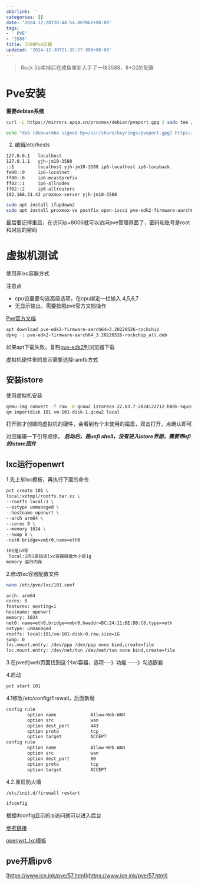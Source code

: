 ```yaml
---
abbrlink: ''
categories: []
date: '2024-12-28T20:44:54.807062+08:00'
tags:
- ' PVE'
- '3588'
title: 3588Pve实践
updated: '2024-12-30T21:35:27.908+08:00'
---
```

> Rock 5b卖掉后在咸鱼重新入手了一块3588，8+32的配置

# Pve安装

**需要debian系统**

```bash
curl -L https://mirrors.apqa.cn/proxmox/debian/pveport.gpg | sudo tee /usr/share/keyrings/pveport.gpg >/dev/null
```

```bash
echo "deb [deb=arm64 signed-by=/usr/share/keyrings/pveport.gpg] https://mirrors.apqa.cn/proxmox/debian/pve bookworm port" | sudo tee  /etc/apt/sources.list.d/pveport.list
```

2. 编辑/etc/hosts

```bash
127.0.0.1   localhost
127.0.1.1   yjh-jm10-3588
::1         localhost yjh-jm10-3588 ip6-localhost ip6-loopback
fe00::0     ip6-localnet
ff00::0     ip6-mcastprefix
ff02::1     ip6-allnodes
ff02::2     ip6-allrouters
192.168.31.43 proxmox-server yjh-jm10-3588
```

```bash
sudo apt install ifupdown2
sudo apt install proxmox-ve postfix open-iscsi pve-edk2-firmware-aarch64
```

最后要记得重启，在访问ip+8006就可以访问pve管理界面了，密码和账号是root和对应的密码

# 虚拟机测试

使用非lxc容器方式

注意点

+ cpu设置要勾选高级选项，在cpu绑定一栏输入 4,5,6,7
+ 无显示输出，需要按照pve官方文档操作

[Pve官方文档](https://github.com/jiangcuo/Proxmox-Port/wiki/Install-Proxmox-VE-on-Debian-bookworm)

```bash
apt download pve-edk2-firmware-aarch64=3.20220526-rockchip
dpkg -i pve-edk2-firmware-aarch64_3.20220526-rockchip_all.deb
```

如果apt下载失败，复制[pve-edk2](https://mirrors.apqa.cn/proxmox/debian/pve/dists/bookworm/port//binary-arm64/pve-edk2-firmware-aarch64_3.20220526-rockchip_all.deb)到浏览器下载

虚拟机硬件里的显示需要选择ramfb方式

## 安装istore

使用虚拟机安装

```bash
qemu-img convert -f raw -O qcow2 istoreos-22.03.7-2024122712-h88k-squashfs-combined.img vm-101-disk-1.qcow2
qm importdisk 101 vm-101-disk-1.qcow2 local
```

打开刚才创建的虚拟机的硬件，会看到有个未使用的磁盘，双击打开，点确认即可

对应编辑一下引导顺序。
***启动后，是uefi shell，没有进入istore界面，需要带efi的istore固件***

## lxc运行openwrt

1.先上车lxc模板，再执行下面的命令

```bash
pct create 101 \
local:vztmpl/rootfs.tar.xz \
--rootfs local:1 \
--ostype unmanaged \
--hostname openwrt \
--arch arm64 \
--cores 8 \
--memory 1024 \
--swap 0 \
-net0 bridge=vmbr0,name=eth0
```

```bash
101是id号
 local:1的1是指该lxc容器磁盘大小是1g
memory 运行内存
```

2.修改lxc容器配置文件

```bash
nano /etc/pve/lxc/101.conf
```

```bash
arch: arm64
cores: 8
features: nesting=1
hostname: openwrt
memory: 1024
net0: name=eth0,bridge=vmbr0,hwaddr=BC:24:11:BE:DB:C8,type=veth
ostype: unmanaged
rootfs: local:101/vm-101-disk-0.raw,size=1G
swap: 0
lxc.mount.entry: /dev/ppp /dev/ppp none bind,create=file
lxc.mount.entry: /dev/net/tun /dev/met/tun none bind,create=file
```

3.在pve的web页面找到这个lxc容器，选项---》功能  ----》勾选嵌套

4.启动

```bash
pct start 101
```

4.1修改/etc/config/firewall，后面新增

```bash
config rule
        option name             Allow-Web-WAN
        option src              wan
        option dest_port        443
        option proto            tcp
        option target           ACCEPT
config rule
        option name             Allow-Web-WAN
        option src              wan
        option dest_port        80
        option proto            tcp
        option target           ACCEPT
```

4.2.重启防火墙

```bash
/etc/init.d/firewall restart
```

```bash
ifconfig
```

根据ifconfig显示的ip访问就可以进入后台

[参考链接](https://virtualizeeverything.com/2022/05/23/setting-openwrt-in-proxmox-lxc/)

[openwrt_lxc模板](https://mirrors.tuna.tsinghua.edu.cn/lxc-images/images/openwrt/23.05/arm64/default/20241229_11%3A57/)

## pve开启ipv6

[https://www.icn.ink/pve/57.html](https://www.icn.ink/pve/57.html)
